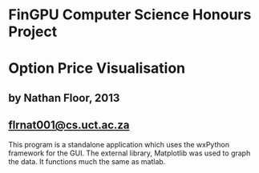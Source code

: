 FinGPU Computer Science Honours Project
=======================================

# Option Price Visualisation
## by Nathan Floor, 2013
## flrnat001@cs.uct.ac.za

This program is a standalone application which uses the wxPython framework for the GUI.
The external library, Matplotlib was used to graph the data. It functions much the same as matlab.


